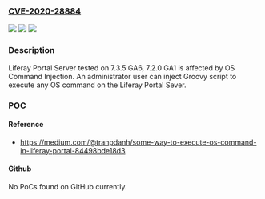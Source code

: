 ### [CVE-2020-28884](https://cve.mitre.org/cgi-bin/cvename.cgi?name=CVE-2020-28884)
![](https://img.shields.io/static/v1?label=Product&message=n%2Fa&color=blue)
![](https://img.shields.io/static/v1?label=Version&message=n%2Fa&color=blue)
![](https://img.shields.io/static/v1?label=Vulnerability&message=n%2Fa&color=brighgreen)

### Description

Liferay Portal Server tested on 7.3.5 GA6, 7.2.0 GA1 is affected by OS Command Injection. An administrator user can inject Groovy script to execute any OS command on the Liferay Portal Sever.

### POC

#### Reference
- https://medium.com/@tranpdanh/some-way-to-execute-os-command-in-liferay-portal-84498bde18d3

#### Github
No PoCs found on GitHub currently.

